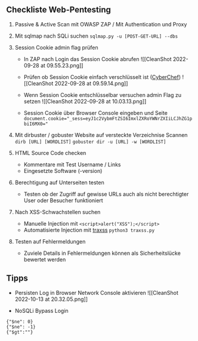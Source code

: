 ## Checkliste Web-Pentesting
1. Passive & Active Scan mit OWASP ZAP / Mit Authentication und Proxy

2. Mit sqlmap nach SQLi suchen
`sqlmap.py -u [POST-GET-URL] --dbs`

3. Session Cookie admin flag prüfen
	- In ZAP nach Login das Session Cookie abrufen
	![[CleanShot 2022-09-28 at 09.55.23.png]]
	
	- Prüfen ob Session Cookie einfach verschlüsselt ist ([CyberChef](https://gchq.github.io/CyberChef/#recipe=Magic(3,false,false,'')))
	![[CleanShot 2022-09-28 at 09.59.14.png]]
	
	- Wenn Session Cookie entschlüsselbar versuchen admin Flag zu setzen
	![[CleanShot 2022-09-28 at 10.03.13.png]]
	
	- Session Cookie über Browser Console eingeben und Seite	`document.cookie="_sess=eyJ1c2VybmFtZSI6ImxlZXRoYWNrZXIiLCJhZG1pbiI6MX0="`

4. Mit dirbuster / gobuster Website auf versteckte Verzeichnise Scannen 
	`dirb [URL] [WORDLIST]`
	`gobuster dir -u [URL] -w [WORDLIST]` 

5. HTML Source Code checken
	- Kommentare mit Test Username / Links
	- Eingesetzte Software (-version)

6. Berechtigung auf Unterseiten testen
	- Testen ob der Zugriff auf gewisse URLs auch als nicht berechtigter User oder Besucher funktioniert

7. Nach XSS-Schwachstellen suchen
	- Manuelle Injection mit `<script>alert("XSS");</script>`
	- Automatisierte Injection mit [traxss](https://www.geeksforgeeks.org/traxss-automated-xss-vulnerability-scanner/)
	`python3 traxss.py`

8. Testen auf Fehlermeldungen
	- Zuviele Details in Fehlermeldungen können als Sicherheitslücke bewertet werden

## Tipps
- Persisten Log in Browser Network Console aktivieren
![[CleanShot 2022-10-13 at 20.32.05.png]]

- NoSQLi Bypass Login
```
{"$ne": 0}
{"$ne": -1}
{"$gt":""}
```